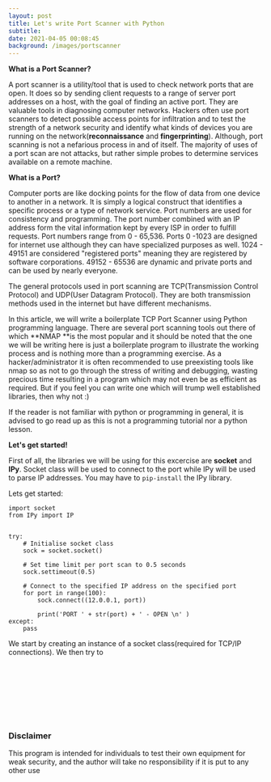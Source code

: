 ```yaml
---
layout: post
title: Let's write Port Scanner with Python
subtitle:
date: 2021-04-05 00:08:45
background: /images/portscanner
---
```

**What is a Port Scanner?**

A port scanner is a utility/tool that is used to check network ports that are open. It does so by sending client requests to a range of server port addresses on a host, with the goal of finding an active port. They are valuable tools in diagnosing computer networks. Hackers often use port scanners to detect possible access points for infiltration and to test the strength of a network security and identify what kinds of devices you are running on the network(**reconnaissance** and **fingerprinting**). Although, port scanning is not a nefarious process in and of itself. The majority of uses of a port scan are not attacks, but rather simple probes to determine services available on a remote machine.

**What is a Port?**

Computer ports are like docking points for the flow of data from one device to another in a network. It is simply a logical construct that identifies a specific process or a type of network service. Port numbers are used for consistency and programming. The port number combined with an IP address form the vital information kept by every ISP in order to fulfill requests. Port numbers range from 0 - 65,536. Ports 0 -1023 are designed for internet use although they can have specialized purposes as well. 1024 - 49151 are considered "registered ports" meaning they are registered by software corporations. 49152 - 65536 are dynamic and private ports and can be used by nearly everyone.

The general protocols used in port scanning are TCP(Transmission Control Protocol) and UDP(User Datagram Protocol). They are both transmission methods used in the internet but have different mechanisms.

In this article, we will write a boilerplate TCP Port Scanner using Python programming language. There are several port scanning tools out there of which **NMAP&nbsp;**is the most popular and it should be noted that the one we will be writing here is just a boilerplate program to illustrate the working process and is nothing more than a programming exercise. As a hacker/administrator it is often recommended to use preexisting tools like nmap so as not to go through the stress of writing and debugging, wasting precious time resulting in a program which may not even be as efficient as required. But if you feel you can write one which will trump well established libraries, then why not :)

If the reader is not familiar with python or programming in general, it is advised to go read up as this is not a programming tutorial nor a python lesson.

**Let's get started\!**

First of all, the libraries we will be using for this excercise are **socket** and **IPy**. Socket class will be used to connect to the port while IPy will be used to parse IP addresses. You may have to ```pip-install``` the IPy library.

Lets get started:

```
import socket
from IPy import IP


try:
    # Initialise socket class
    sock = socket.socket()

    # Set time limit per port scan to 0.5 seconds
    sock.settimeout(0.5)

    # Connect to the specified IP address on the specified port
    for port in range(100):
        sock.connect((12.0.0.1, port))
    
        print('PORT ' + str(port) + ' - OPEN \n' )
except:
    pass

```


We start by creating an instance of a socket class(required for TCP/IP connections). We then try to 

&nbsp;

&nbsp;

&nbsp;

&nbsp;

### Disclaimer

This program is intended for individuals to test their own equipment for weak security, and the author will take no responsibility if it is put to any other use
